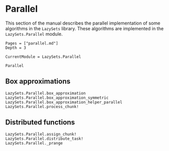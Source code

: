 # Parallel

This section of the manual describes the parallel implementation of some
algorithms in the `LazySets` library. These algorithms are implemented in the
`LazySets.Parallel` module.

```@contents
Pages = ["parallel.md"]
Depth = 3
```

```@meta
CurrentModule = LazySets.Parallel
```

```@docs
Parallel
```

## Box approximations

```@docs
LazySets.Parallel.box_approximation
LazySets.Parallel.box_approximation_symmetric
LazySets.Parallel.box_approximation_helper_parallel
LazySets.Parallel.process_chunk!
```

## Distributed functions

```@docs
LazySets.Parallel.assign_chunk!
LazySets.Parallel.distribute_task!
LazySets.Parallel._prange
```
